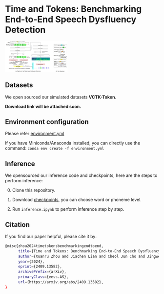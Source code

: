# Time and Tokens: Benchmarking End-to-End Speech Dysfluency Detection


<img src="resources/pipeline.png" alt="image-20240321090057059" style="zoom: 20%; display: block; margin-right: auto; margin-left: 0;" />


## Datasets
We open sourced our simulated datasets **VCTK-Token**.

**Download link will be attached soon.**

## Environment configuration
Please refer [environment.yml](environment.yml)

If you have Miniconda/Anaconda installed, you can directly use the command: `conda env create -f environment.yml`


## Inference
We opensourced our inference code and checkpoints, here are the steps to perform inference:

0. Clone this repository.
  
1. Download [checkpoints](https://drive.google.com/drive/folders/14N8-ax3DOxJc64PvrHrv4jHNwCI5u3_o?usp=sharing), you can choose word or phoneme level.

2. Run `inference.ipynb` to perform inference step by step.



## Citation

If you find our paper helpful, please cite it by:
```sh
@misc{zhou2024timetokensbenchmarkingendtoend,
      title={Time and Tokens: Benchmarking End-to-End Speech Dysfluency Detection}, 
      author={Xuanru Zhou and Jiachen Lian and Cheol Jun Cho and Jingwen Liu and Zongli Ye and Jinming Zhang and Brittany Morin and David Baquirin and Jet Vonk and Zoe Ezzes and Zachary Miller and Maria Luisa Gorno Tempini and Gopala Anumanchipalli},
      year={2024},
      eprint={2409.13582},
      archivePrefix={arXiv},
      primaryClass={eess.AS},
      url={https://arxiv.org/abs/2409.13582}, 
}
```
